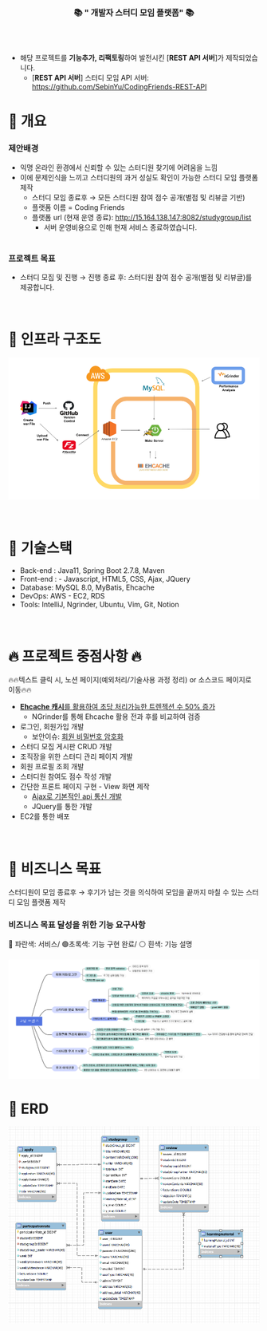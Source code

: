 

<div align=center>
	<h3>📚 " 개발자 스터디 모임 플랫폼" 📚</h3>
</div>
<br><br>

- 해당 프로젝트를 **기능추가, 리팩토링**하여 발전시킨 [**REST API 서버**]가 제작되었습니다.
  - [**REST API 서버**] 스터디 모임 API 서버: https://github.com/SebinYu/CodingFriends-REST-API


# 📖 개요
### 제안배경
- 익명 온라인 환경에서 신뢰할 수 있는 스터디원 찾기에 어려움을 느낌
- 이에 문제인식을 느끼고 스터디원의 과거 성실도 확인이 가능한 스터디 모임 플랫폼 제작 <br>
  - 스터디 모임 종료후 → 모든 스터디원 참여 점수 공개(별점 및 리뷰글 기반)
  - 플랫폼 이름 = Coding Friends
  - 플랫폼 url (현재 운영 종료): http://15.164.138.147:8082/studygroup/list
    - 서버 운영비용으로 인해 현재 서비스 종료하였습니다.
  <br><br>

### 프로젝트 목표
- 스터디 모집 및 진행 → 진행 종료 후: 스터디원 참여 점수 공개(별점 및 리뷰글)를 제공합니다.
<br><br><br>

# 📖 인프라 구조도
![infra.png](img/infra.png)
<br><br><br>

# 📖 기술스택
- Back-end : Java11, Spring Boot 2.7.8, Maven
- Front-end : - Javascript, HTML5, CSS, Ajax, JQuery
- Database: MySQL 8.0, MyBatis, Ehcache
- DevOps: AWS - EC2, RDS
- Tools: IntelliJ, Ngrinder, Ubuntu, Vim, Git, Notion
  <br><br><br>

# 🔥 프로젝트 중점사항 🔥
🔥🔥텍스트 클릭 시, 노션 페이지(예외처리/기술사용 과정 정리) or 소스코드 페이지로 이동🔥🔥
- [**Ehcache 캐시**를 활용하여 초당 처리가능한 트렌젝션 수 50% 증가](https://legendary-industry-40c.notion.site/Ehcache-nGrinder-d8db66ba91314215a7a49f0b1eab07d9)
  - NGrinder를 통해 Ehcache 활용 전과 후를 비교하여 검증
- 로그인, 회원가입 개발
  - 보안이슈: [회원 비밀번호 암호화](https://github.com/SebinYu/CodingFriends-WEB/blob/master/src/main/java/net/skhu/config/SecurityConfig.java)
- 스터디 모집 게시판 CRUD 개발
- 조직장을 위한 스터디 관리 페이지 개발
- 회원 프로필 조회 개발
- 스터디원 참여도 점수 작성 개발
- 간단한 프론트 페이지 구현 - View 화면 제작
  - [Ajax로 기본적인 api 통신 개발](https://github.com/SebinYu/CodingFriends-WEB/blob/master/src/main/webapp/WEB-INF/views/user/leader/attendance/detail.jsp)
  - JQuery를 통한 개발
- EC2를 통한 배포
<br><br><br>

# 📖 비즈니스 목표
스터디원이 모임 종료후 → 후기가 남는 것을 의식하여 모임을 끝까지 마칠 수 있는 스터디 모임 플랫폼 제작
### 비즈니스 목표 달성을 위한 기능 요구사항
🔵 파란색: 서비스/ 🟢초록색: 기능 구현 완료/ ⚪ 흰색: 기능 설명 <br><br>
![img.png](img/feat.png)
# 📖 ERD
![img.png](img/erd.png)





